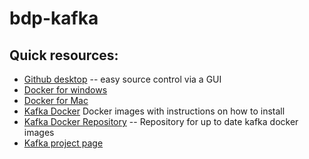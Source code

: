 # bdp-kafka

## Quick resources:
 * [Github desktop](https://desktop.github.com/) -- easy source control via a GUI
 * [Docker for windows](https://store.docker.com/editions/community/docker-ce-desktop-windows)
 * [Docker for Mac](https://store.docker.com/editions/community/docker-ce-desktop-mac)
 * [Kafka Docker](https://hub.docker.com/r/wurstmeister/kafka/) Docker images with instructions on how to install
 * [Kafka Docker Repository](https://github.com/wurstmeister/kafka-docker) -- Repository for up to date kafka docker images
 * [Kafka project page](https://kafka.apache.org/)
